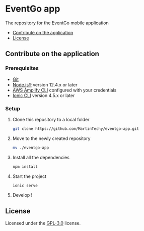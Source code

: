 # EventGo app
The repository for the EventGo mobile application

* [Contribute on the application](#contribute-on-the-application)
* [License](#license)

## Contribute on the application

### Prerequisites

 - [Git](https://git-scm.com/downloads) 
 - [Node.js®](https://nodejs.org/en/) version 12.4.x or later
 - [AWS Amplify CLI](https://github.com/aws-amplify/amplify-cli) configured with your credentials
 - [Ionic CLI](https://ionicframework.com/docs/installation/cli) version 4.5.x or later

### Setup 

1. Clone this repository to a local folder
    ```bash
    git clone https://github.com/MartinTechy/eventgo-app.git
    ```
2. Move to the newly created repository
    ```bash
    mv ./eventgo-app
    ```
3. Install all the dependencies 
    ```bash
    npm install
    ```
4. Start the project 
    ```bash 
    ionic serve
    ```
5. Develop !


## License

Licensed under the [GPL-3.0](LICENSE) license.